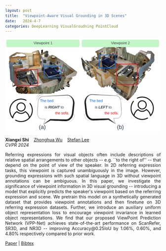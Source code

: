 ```yaml
---
layout: post
title:  "Viewpoint-Aware Visual Grounding in 3D Scenes"
date:   2024-4-7
categories: DeepLearning VisualGroudning PointCloud
---
```


![main](/assets/img/vg.png)


<div class="grid-wrapper">
  <div style="grid-column: span 3;">
    <p class="blue" style="margin-top:0px; margin-bottom:0px;">
      <b>Xiangxi Shi</b>
      &nbsp;&nbsp; <a href="https://wu-zhonghua.github.io/" class="author-link">Zhonghua Wu</a>
      &nbsp;&nbsp; <a href="https://web.engr.oregonstate.edu/~leestef/" class="author-link">Stefan Lee</a>
    </p>
    <p style="margin-top:0px;"><i>CVPR 2024</i></p>
    <p align="justify">
Referring expressions for visual objects often include descriptions of relative spatial arrangements to other objects -- e.g. ``to the right of'' -- that depend on the point of view of the speaker.  In 2D referring expression tasks, this viewpoint is captured unambiguously in the image.  However, grounding expressions with such spatial language in 3D without viewpoint annotations can be ambiguous. In this paper, we investigate the significance of viewpoint information in 3D visual grounding -- introducing a model that explicitly predicts the speaker's viewpoint based on the referring expression and scene. We pretrain this model on a synthetically generated dataset that provides viewpoint annotations and then finetune on 3D referring expression datasets. Further, we introduce an auxiliary uniform object representation loss to encourage viewpoint invariance in learned object representations. We find that our proposed ViewPoint Prediction Network (VPP-Net) achieves state-of-the-art performance on ScanRefer, SR3D, and NR3D -- improving Accuracy@0.25IoU by 1.06%, 0.60%, and 4.80% respectively compared to prior work.
    </p>
    <div class="center">
      <p>
        <a class="link" href="https://arxiv.org/abs/2108.02958">Paper</a>
      | <a class="link" href="https://scholar.googleusercontent.com/scholar.bib?q=info:C15V6KqIcTcJ:scholar.google.com/&output=citation&scisdr=ClEwqH7BEJLQw8cO3wQ:AFWwaeYAAAAAZVsIxwT8UdATP8k5KHw61CuCzEM&scisig=AFWwaeYAAAAAZVsIxyzU1R6vMSffWxG4-gMSqcw&scisf=4&ct=citation&cd=-1&hl=en">Bibtex</a>
      </p>
    </div>
  </div>
</div>
